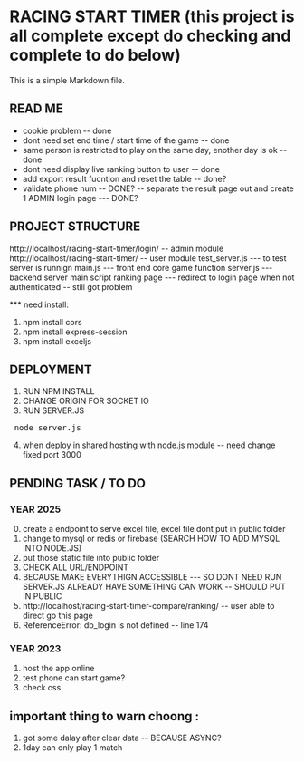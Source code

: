 # RACING START TIMER (this project is all complete except do checking and complete to do below)

This is a simple Markdown file.

## READ ME

- cookie problem -- done
- dont need set end time / start time of the game -- done
- same person is restricted to play on the same day, enother day is ok -- done
- dont need display live ranking button to user -- done
- add export result fucntion and reset the table -- done?
- validate phone num -- DONE?
  -- separate the result page out and create 1 ADMIN login page --- DONE?

## PROJECT STRUCTURE

http://localhost/racing-start-timer/login/ -- admin module
http://localhost/racing-start-timer/ -- user module
test_server.js --- to test server is runnign
main.js --- front end core game function
server.js --- backend server main script
ranking page --- redirect to login page when not authenticated -- still got problem

\*\*\* need install:

1. npm install cors
2. npm install express-session
3. npm install exceljs

## DEPLOYMENT

1. RUN NPM INSTALL
2. CHANGE ORIGIN FOR SOCKET IO
3. RUN SERVER.JS
<pre> node server.js </pre>
4. when deploy in shared hosting with node.js module -- need change fixed port 3000

## PENDING TASK / TO DO

### YEAR 2025

0. create a endpoint to serve excel file, excel file dont put in public folder
1. change to mysql or redis or firebase (SEARCH HOW TO ADD MYSQL INTO NODE.JS)
2. put those static file into public folder
3. CHECK ALL URL/ENDPOINT
4. BECAUSE MAKE EVERYTHIGN ACCESSIBLE --- SO DONT NEED RUN SERVER.JS ALREADY HAVE SOMETHING CAN WORK -- SHOULD PUT IN PUBLIC
5. http://localhost/racing-start-timer-compare/ranking/ -- user able to direct go this page
6. ReferenceError: db_login is not defined -- line 174

### YEAR 2023

1. host the app online
2. test phone can start game?
3. check css

## important thing to warn choong :

1. got some dalay after clear data -- BECAUSE ASYNC?
2. 1day can only play 1 match
